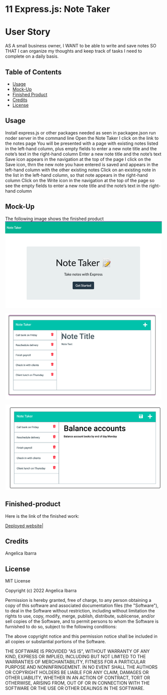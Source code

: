 # 11 Express.js: Note Taker

# User Story
AS A small business owner, I WANT to be able to write and save notes
SO THAT I can organize my thoughts and keep track of tasks I need to complete on a daily basis.



## Table of Contents 

- [Usage](#usage)
- [Mock-Up](#mock-up)
- [Finished Product](#finished-product)
- [Credits](#credits)
- [License](#license)


## Usage
Install express.js or other packages needed as seen in packagee.json
run noder server in the command line
Open the Note Taker
 I click on the link to the notes page
You will be presented with a page with existing notes listed in the left-hand column, plus empty fields to enter a new note title and the note’s text in the right-hand column
Enter a new note title and the note’s text
Save icon appears in the navigation at the top of the page
 I click on the Save icon, thrn the new note you have entered is saved and appears in the left-hand column with the other existing notes
Click on an existing note in the list in the left-hand column, so that note appears in the right-hand column
Click on the Write icon in the navigation at the top of the page
so see the empty fields to enter a new note title and the note’s text in the right-hand column



## Mock-Up


The following image shows the finished product
![The screenshot shows a  picture of the homepage.](./img/Screenshot%202022-12-26%20at%206.26.41%20PM.png)

![The screenshot shows a  picture of the write notes page.](./img/Screenshot%202022-12-26%20at%206.28.31%20PM.png)

![The screenshot shows a  picture of the see notes page.](./img/Screenshot%202022-12-26%20at%206.28.36%20PM.png)









## Finished-product

Here is the link of the finished work: 

[Deployed website](heroku.com)|


## Credits

 Angelica Ibarra


## License


MIT License

Copyright (c) 2022  Angelica Ibarra

Permission is hereby granted, free of charge, to any person obtaining a copy
of this software and associated documentation files (the "Software"), to deal
in the Software without restriction, including without limitation the rights
to use, copy, modify, merge, publish, distribute, sublicense, and/or sell
copies of the Software, and to permit persons to whom the Software is
furnished to do so, subject to the following conditions:

The above copyright notice and this permission notice shall be included in all
copies or substantial portions of the Software.

THE SOFTWARE IS PROVIDED "AS IS", WITHOUT WARRANTY OF ANY KIND, EXPRESS OR
IMPLIED, INCLUDING BUT NOT LIMITED TO THE WARRANTIES OF MERCHANTABILITY,
FITNESS FOR A PARTICULAR PURPOSE AND NONINFRINGEMENT. IN NO EVENT SHALL THE
AUTHORS OR COPYRIGHT HOLDERS BE LIABLE FOR ANY CLAIM, DAMAGES OR OTHER
LIABILITY, WHETHER IN AN ACTION OF CONTRACT, TORT OR OTHERWISE, ARISING FROM,
OUT OF OR IN CONNECTION WITH THE SOFTWARE OR THE USE OR OTHER DEALINGS IN THE
SOFTWARE.






